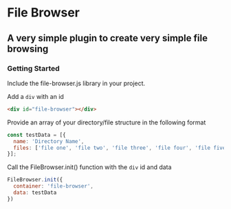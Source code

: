 # File Browser

## A very simple plugin to create very simple file browsing

### Getting Started

Include the file-browser.js library in your project.

Add a `div` with an id  
```html
<div id="file-browser"></div>
```

Provide an array of your directory/file structure in the following format  
```javascript
const testData = [{  
  name: 'Directory Name',
  files: ['file one', 'file two', 'file three', 'file four', 'file five']
}];
```

Call the FileBrowser.init() function with the `div` id and data   
```javascript
FileBrowser.init({
  container: 'file-browser',
  data: testData
})
```